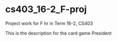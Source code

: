 # cs403_16-2_F-proj
Project work for F hr in Term 16-2, CS403 

This is the description for the card game President

